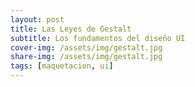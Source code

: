 ```yaml
---
layout: post
title: Las Leyes de Gestalt
subtitle: Los fundamentos del diseño UI
cover-img: /assets/img/gestalt.jpg
share-img: /assets/img/gestalt.jpg
tags: [maquetacion, ui]
---
```


